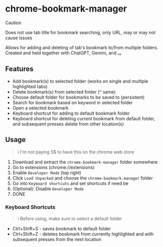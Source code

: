 # chrome-bookmark-manager
> [!CAUTION]
> Does not use tab title for bookmark searching, only URL, may or may not cause issues

Allows for adding and deleting of tab's bookmark to/from multiple folders. Created and held together with ChatGPT, Gemini, and <sub><sup><sub>me</sub></sup><sub>

## Features
- Add bookmark(s) to selected folder (works on single and multiple highlighted tabs)
- Delete bookmark(s) from selected folder (^ same)
- Choose default folder for bookmarks to be saved to (persistent)
- Search for bookmark based on keyword in selected folder
- Open a selected bookmark
- Keyboard shortcut for adding to default bookmark folder
- Keyboard shortcut for deleting current bookmark from default folder, and subsequent presses delete from other location(s)

## Usage
> :information_source: I'm not paying 5$ to have this on the chrome web store  

1. Download and extract the `chrome-bookmark-manager` folder somewhere 
2. Go to extensions (chrome://extensions)
3. Enable `Developer Mode` (top right)
4. Click `Load Unpacked` and choose the `chrome-bookmark-manager` folder
5. Go into `Keyboard shortcuts` and set shortcuts if need be
6. (Optional): Disable `Developer Mode`
7. DONE

### Keyboard Shortcuts
> :information_source: Before using, make sure to select a default folder
- Ctrl+Shift+S - saves bookmark to default folder
- Ctrl+Shift+Z - deletes bookmark from currently highlighted and with subsequent presses from the next location
